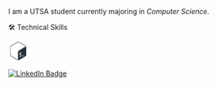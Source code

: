 I am a UTSA student currently majoring in *Computer Science*.

:hammer_and_wrench: Technical Skills
<div>
  <img src="https://github.com/devicons/devicon/blob/master/icons/bash/bash-plain.svg" title="Bash" alt="bash" width="40" height="40"/>&nbsp;
</div>
<p> </p>
<div id="badges">
  <a href="https://www.linkedin.com/in/kailey-perrino-3bb82a213/">
    <img src="https://img.shields.io/badge/LinkedIn-blue?style=for-the-badge&logo=linkedin&logoColor=white" alt="LinkedIn Badge"/>
</div>
